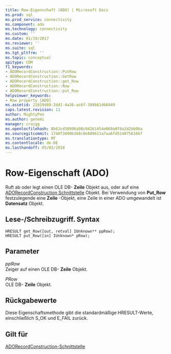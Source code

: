 ```yaml
---
title: Row-Eigenschaft (ADO) | Microsoft Docs
ms.prod: sql
ms.prod_service: connectivity
ms.component: ado
ms.technology: connectivity
ms.custom: ''
ms.date: 01/19/2017
ms.reviewer: ''
ms.suite: sql
ms.tgt_pltfrm: ''
ms.topic: conceptual
apitype: COM
f1_keywords:
- ADORecordConstruction::PutRow
- ADORecordConstruction::GetRow
- ADORecordConstruction::get_Row
- ADORecordConstruction::Row
- ADORecordConstruction::put_Row
helpviewer_keywords:
- Row property [ADO]
ms.assetid: 21019d89-2dd1-4a26-ac6f-384b81d66949
caps.latest.revision: 11
author: MightyPen
ms.author: genemi
manager: craigg
ms.openlocfilehash: 8b62cd50996a98c94261454e069a8f8a2d2bb9ba
ms.sourcegitcommit: 1740f3090b168c0e809611a7aa6fd514075616bf
ms.translationtype: MT
ms.contentlocale: de-DE
ms.lasthandoff: 05/03/2018
---
```

# <a name="row-property-ado"></a>Row-Eigenschaft (ADO)
Ruft ab oder legt einen OLE DB- **Zeile** Objekt aus, oder auf eine [ADORecordConstruction Schnittstelle](../../../ado/reference/ado-api/adorecordconstruction-interface.md) Objekt. Bei Verwendung von **Put_Row** festzulegende eine **Zeile** -Objekt, eine Zeile in einer ADO umgewandelt ist **Datensatz** Objekt.  
  
## <a name="readwritesyntax"></a>Lese-/Schreibzugriff. Syntax  
  
```  
HRESULT get_Row([out, retval] IUnknown** ppRow);  
HRESULT put_Row([in] IUnknown* pRow);  
```  
  
## <a name="parameters"></a>Parameter  
 *ppRow*  
 Zeiger auf einen OLE DB- **Zeile** Objekt.  
  
 *PRow*  
 OLE DB- **Zeile** Objekt.  
  
## <a name="return-values"></a>Rückgabewerte  
 Diese Eigenschaftsmethode gibt die standardmäßige HRESULT-Werte, einschließlich S_OK und E_FAIL zurück.  
  
## <a name="applies-to"></a>Gilt für  
 [ADORecordConstruction-Schnittstelle](../../../ado/reference/ado-api/adorecordconstruction-interface.md)
